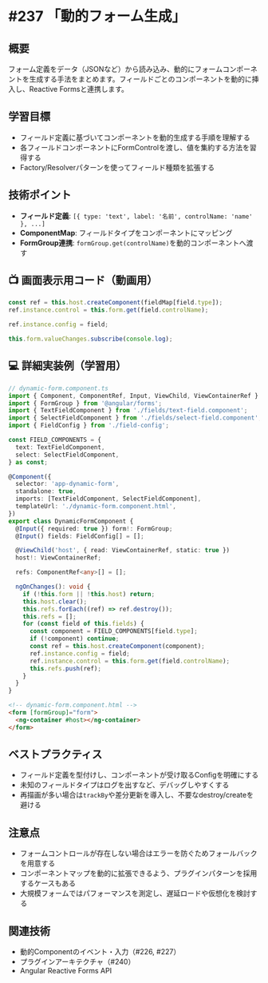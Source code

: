 # #237 「動的フォーム生成」

## 概要
フォーム定義をデータ（JSONなど）から読み込み、動的にフォームコンポーネントを生成する手法をまとめます。フィールドごとのコンポーネントを動的に挿入し、Reactive Formsと連携します。

## 学習目標
- フィールド定義に基づいてコンポーネントを動的生成する手順を理解する
- 各フィールドコンポーネントにFormControlを渡し、値を集約する方法を習得する
- Factory/Resolverパターンを使ってフィールド種類を拡張する

## 技術ポイント
- **フィールド定義**: `[{ type: 'text', label: '名前', controlName: 'name' }, ...]`
- **ComponentMap**: フィールドタイプをコンポーネントにマッピング
- **FormGroup連携**: `formGroup.get(controlName)`を動的コンポーネントへ渡す

## 📺 画面表示用コード（動画用）

```typescript
const ref = this.host.createComponent(fieldMap[field.type]);
ref.instance.control = this.form.get(field.controlName);
```

```typescript
ref.instance.config = field;
```

```typescript
this.form.valueChanges.subscribe(console.log);
```

## 💻 詳細実装例（学習用）
```typescript
// dynamic-form.component.ts
import { Component, ComponentRef, Input, ViewChild, ViewContainerRef } from '@angular/core';
import { FormGroup } from '@angular/forms';
import { TextFieldComponent } from './fields/text-field.component';
import { SelectFieldComponent } from './fields/select-field.component';
import { FieldConfig } from './field-config';

const FIELD_COMPONENTS = {
  text: TextFieldComponent,
  select: SelectFieldComponent,
} as const;

@Component({
  selector: 'app-dynamic-form',
  standalone: true,
  imports: [TextFieldComponent, SelectFieldComponent],
  templateUrl: './dynamic-form.component.html',
})
export class DynamicFormComponent {
  @Input({ required: true }) form!: FormGroup;
  @Input() fields: FieldConfig[] = [];

  @ViewChild('host', { read: ViewContainerRef, static: true })
  host!: ViewContainerRef;

  refs: ComponentRef<any>[] = [];

  ngOnChanges(): void {
    if (!this.form || !this.host) return;
    this.host.clear();
    this.refs.forEach((ref) => ref.destroy());
    this.refs = [];
    for (const field of this.fields) {
      const component = FIELD_COMPONENTS[field.type];
      if (!component) continue;
      const ref = this.host.createComponent(component);
      ref.instance.config = field;
      ref.instance.control = this.form.get(field.controlName);
      this.refs.push(ref);
    }
  }
}
```

```html
<!-- dynamic-form.component.html -->
<form [formGroup]="form">
  <ng-container #host></ng-container>
</form>
```

## ベストプラクティス
- フィールド定義を型付けし、コンポーネントが受け取るConfigを明確にする
- 未知のフィールドタイプはログを出すなど、デバッグしやすくする
- 再描画が多い場合は`trackBy`や差分更新を導入し、不要なdestroy/createを避ける

## 注意点
- フォームコントロールが存在しない場合はエラーを防ぐためフォールバックを用意する
- コンポーネントマップを動的に拡張できるよう、プラグインパターンを採用するケースもある
- 大規模フォームではパフォーマンスを測定し、遅延ロードや仮想化を検討する

## 関連技術
- 動的Componentのイベント・入力（#226, #227）
- プラグインアーキテクチャ（#240）
- Angular Reactive Forms API
